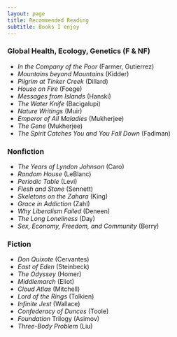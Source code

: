 ```yaml
---
layout: page
title: Recommended Reading
subtitle: Books I enjoy
---
```


### Global Health, Ecology, Genetics (F & NF)

* _In the Company of the Poor_ (Farmer, Gutierrez)
* _Mountains beyond Mountains_ (Kidder)
* _Pilgrim at Tinker Creek_ (Dillard)
* _House on Fire_ (Foege)
* _Messages from Islands_ (Hanski)
* _The Water Knife_ (Bacigalupi)
* _Nature Writings_ (Muir)
* _Emperor of All Maladies_ (Mukherjee)
* _The Gene_ (Mukherjee)
* _The Spirit Catches You and You Fall Down_ (Fadiman)

### Nonfiction

* _The Years of Lyndon Johnson_ (Caro)
* _Random House_ (LeBlanc)
* _Periodic Table_ (Levi)
* _Flesh and Stone_ (Sennett)
* _Skeletons on the Zahara_ (King)
* _Grace in Addiction_ (Zahl)
* _Why Liberalism Failed_ (Deneen)
* _The Long Loneliness_ (Day)
* _Sex, Economy, Freedom, and Community_ (Berry)

### Fiction

* _Don Quixote_ (Cervantes)
* _East of Eden_ (Steinbeck)
* _The Odyssey_ (Homer)
* _Middlemarch_ (Eliot)
* _Cloud Atlas_ (Mitchell)
* _Lord of the Rings_ (Tolkien)
* _Infinite Jest_ (Wallace)
* _Confederacy of Dunces_ (Toole)
* _Foundation_ Trilogy (Asimov)
* _Three-Body Problem_ (Liu)
